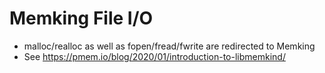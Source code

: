 # Memking File I/O
- malloc/realloc as well as fopen/fread/fwrite are redirected to Memking
- See https://pmem.io/blog/2020/01/introduction-to-libmemkind/
